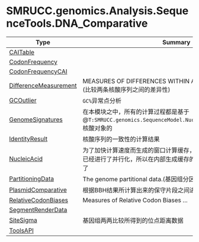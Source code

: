 ﻿
# SMRUCC.genomics.Analysis.SequenceTools.DNA_Comparative

|Type|Summary|
|----|-------|
|[CAITable](./CAITable.md)||
|[CodonFrequency](./CodonFrequency.md)||
|[CodonFrequencyCAI](./CodonFrequencyCAI.md)||
|[DifferenceMeasurement](./DifferenceMeasurement.md)|MEASURES OF DIFFERENCES WITHIN AND BETWEEN GENOMES.(比较两条核酸序列之间的差异性)|
|[GCOutlier](./GCOutlier.md)|``GC%``异常点分析|
|[GenomeSignatures](./GenomeSignatures.md)|在本模块之中，所有的计算过程都是基于@``T:SMRUCC.genomics.SequenceModel.NucleotideModels.NucleicAcid``核酸对象的|
|[IdentityResult](./IdentityResult.md)|核酸序列的一致性的计算结果|
|[NucleicAcid](./NucleicAcid.md)|为了加快计算速度而生成的窗口计算缓存，请注意，在生成缓存的时候已经进行了并行化，所以在内部生成缓存的时候，不需要再进行并行化了|
|[PartitioningData](./PartitioningData.md)|The genome partitional data.(基因组分区数据)|
|[PlasmidComparative](./PlasmidComparative.md)|根据BBH结果所计算出来的保守片段之间进行delta值的相互比较|
|[RelativeCodonBiases](./RelativeCodonBiases.md)|Measures of Relative Codon Biases ...|
|[SegmentRenderData](./SegmentRenderData.md)||
|[SiteSigma](./SiteSigma.md)|基因组两两比较所得到的位点距离数据|
|[ToolsAPI](./ToolsAPI.md)||

